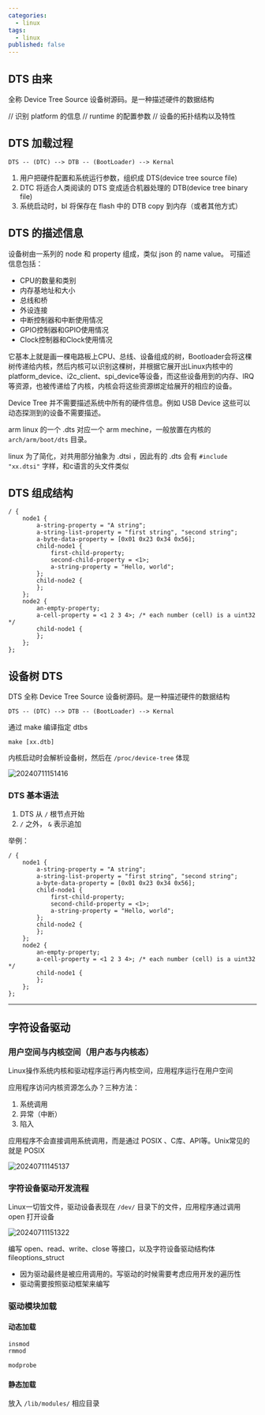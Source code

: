 ```yaml
---
categories:
  - linux
tags:
  - linux
published: false
---
```


## DTS 由来

全称 Device Tree Source 设备树源码。是一种描述硬件的数据结构

// 识别 platform 的信息
// runtime 的配置参数
// 设备的拓扑结构以及特性

## DTS 加载过程

```
DTS -- (DTC) --> DTB -- (BootLoader) --> Kernal
```

1. 用户把硬件配置和系统运行参数，组织成 DTS(device tree source file)
2. DTC 将适合人类阅读的 DTS 变成适合机器处理的 DTB(device tree binary file)
3. 系统启动时，bl 将保存在 flash 中的 DTB copy 到内存（或者其他方式）

## DTS 的描述信息

设备树由一系列的 node 和 property 组成，类似 json 的 name value。
可描述信息包括：
* CPU的数量和类别
* 内存基地址和大小
* 总线和桥
* 外设连接
* 中断控制器和中断使用情况
* GPIO控制器和GPIO使用情况
* Clock控制器和Clock使用情况

它基本上就是画一棵电路板上CPU、总线、设备组成的树，Bootloader会将这棵树传递给内核，然后内核可以识别这棵树，并根据它展开出Linux内核中的platform_device、i2c_client、spi_device等设备，而这些设备用到的内存、IRQ等资源，也被传递给了内核，内核会将这些资源绑定给展开的相应的设备。

Device Tree 并不需要描述系统中所有的硬件信息。例如 USB Device 这些可以动态探测到的设备不需要描述。

arm linux 的一个 .dts 对应一个 arm mechine，一般放置在内核的 `arch/arm/boot/dts` 目录。

linux 为了简化，对共用部分抽象为 .dtsi ，因此有的 .dts 会有 `#include "xx.dtsi"` 字样，和c语言的头文件类似


## DTS 组成结构

```
/ {  
    node1 {  
        a-string-property = "A string";  
        a-string-list-property = "first string", "second string";  
        a-byte-data-property = [0x01 0x23 0x34 0x56];  
        child-node1 {  
            first-child-property;  
            second-child-property = <1>;  
            a-string-property = "Hello, world";  
        };  
        child-node2 {  
        };  
    };  
    node2 {  
        an-empty-property;  
        a-cell-property = <1 2 3 4>; /* each number (cell) is a uint32 */  
        child-node1 {  
        };  
    };  
};
```




## 设备树 DTS

DTS 全称 Device Tree Source 设备树源码。是一种描述硬件的数据结构

```
DTS -- (DTC) --> DTB -- (BootLoader) --> Kernal
```

通过 make 编译指定 dtbs

```
make [xx.dtb]
```

内核启动时会解析设备树，然后在 `/proc/device-tree` 体现

![20240711151416](https://cdn.jsdelivr.net/gh/24849748/PicBed/ob/20240711151416.png)


### DTS 基本语法

1. DTS 从 `/` 根节点开始
2. `/` 之外， `&` 表示追加


举例：

```
/ {  
    node1 {  
        a-string-property = "A string";  
        a-string-list-property = "first string", "second string";  
        a-byte-data-property = [0x01 0x23 0x34 0x56];  
        child-node1 {  
            first-child-property;  
            second-child-property = <1>;  
            a-string-property = "Hello, world";  
        };  
        child-node2 {  
        };  
    };  
    node2 {  
        an-empty-property;  
        a-cell-property = <1 2 3 4>; /* each number (cell) is a uint32 */  
        child-node1 {  
        };  
    };  
};
```





---

## 字符设备驱动

### 用户空间与内核空间（用户态与内核态）

Linux操作系统内核和驱动程序运行再内核空间，应用程序运行在用户空间

应用程序访问内核资源怎么办？三种方法：
1. 系统调用
2. 异常（中断）
3. 陷入

应用程序不会直接调用系统调用，而是通过 POSIX 、C库、API等。Unix常见的就是 POSIX

![20240711145137](https://cdn.jsdelivr.net/gh/24849748/PicBed/ob/20240711145137.png)


### 字符设备驱动开发流程

Linux一切皆文件，驱动设备表现在 `/dev/` 目录下的文件，应用程序通过调用 open 打开设备

![20240711151322](https://cdn.jsdelivr.net/gh/24849748/PicBed/ob/20240711151322.png)

编写 open、read、write、close 等接口，以及字符设备驱动结构体 fileoptions_struct

* 因为驱动最终是被应用调用的。写驱动的时候需要考虑应用开发的遍历性
* 驱动需要按照驱动框架来编写


### 驱动模块加载

#### 动态加载
```bash
insmod
rmmod

modprobe
```

#### 静态加载

放入 `/lib/modules/` 相应目录

```bash
```

